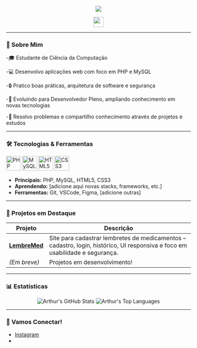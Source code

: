 <p align="center">
  <img src="https://capsule-render.vercel.app/api?type=waving&color=gradient&height=120&section=header&text=Olá,%20sou%20Arthur!&fontSize=35&animation=twinkling"/>
</p>

<p align="center">
  <a href="https://instagram.com/arthurmf_749"><img height="28" src="https://img.shields.io/badge/Instagram-@arthurmf_749-E4405F?logo=instagram&logoColor=white"/></a>
  <!-- Adicione outros links: LinkedIn, Email, etc. -->
</p>

---

### 👋 Sobre Mim

-🎓 Estudante de Ciência da Computação

-💻 Desenvolvo aplicações web com foco em PHP e MySQL

-🔒 Pratico boas práticas, arquitetura de software e segurança

-🚀 Evoluindo para Desenvolvedor Pleno, ampliando conhecimento em novas tecnologias

-🧩 Resolvo problemas e compartilho conhecimento através de projetos e estudos

---

### 🛠️ Tecnologias & Ferramentas

<p align="left">
  <img src="https://cdn.jsdelivr.net/gh/devicons/devicon/icons/php/php-original.svg" alt="PHP" width="40" height="40"/>
  <img src="https://cdn.jsdelivr.net/gh/devicons/devicon/icons/mysql/mysql-original.svg" alt="MySQL" width="40" height="40"/>
  <img src="https://cdn.jsdelivr.net/gh/devicons/devicon/icons/html5/html5-original.svg" alt="HTML5" width="40" height="40"/>
  <img src="https://cdn.jsdelivr.net/gh/devicons/devicon/icons/css3/css3-original.svg" alt="CSS3" width="40" height="40"/>
  <!-- Adicione ícones de outras tecnologias que aprender -->
</p>

- **Principais:** PHP, MySQL, HTML5, CSS3
- **Aprendendo:** [adicione aqui novas stacks, frameworks, etc.]
- **Ferramentas:** Git, VSCode, Figma, [adicione outras]

---

### 🚩 Projetos em Destaque

| Projeto | Descrição |
|---------|-----------|
| [**LembreMed**](https://github.com/ArthurM749/Projeto-de-Faculdade-site-Lembrete-de-Medicamentos) | Site para cadastrar lembretes de medicamentos – cadastro, login, histórico, UI responsiva e foco em usabilidade e segurança. |
| *(Em breve)* | Projetos em desenvolvimento! |

---

### 📊 Estatísticas

<p align="center">
  <img src="https://github-readme-stats.vercel.app/api?username=ArthurM749&show_icons=true&theme=radical" alt="Arthur's GitHub Stats"/>
  <img src="https://github-readme-stats.vercel.app/api/top-langs/?username=ArthurM749&layout=compact&theme=radical" alt="Arthur's Top Languages"/>
</p>

---

### 🤝 Vamos Conectar!

- [Instagram](https://instagram.com/arthurmf_749)
- 

